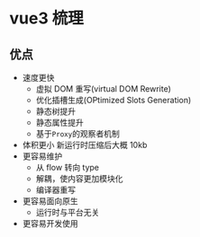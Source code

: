 # vue3 梳理

## 优点

- 速度更快
  - 虚拟 DOM 重写(virtual DOM Rewrite)
  - 优化插槽生成(OPtimized Slots Generation)
  - 静态树提升
  - 静态属性提升
  - 基于`Proxy`的观察者机制
- 体积更小
  新运行时压缩后大概 10kb
- 更容易维护
  - 从 flow 转向 type
  - 解耦，使内容更加模块化
  - 编译器重写
- 更容易面向原生
  - 运行时与平台无关
- 更容易开发使用
